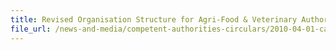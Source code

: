 ```yaml
---
title: Revised Organisation Structure for Agri-Food & Veterinary Authority (AVA) effective 1 Apr 2010 
file_url: /news-and-media/competent-authorities-circulars/2010-04-01-ca.pdf
---
```

